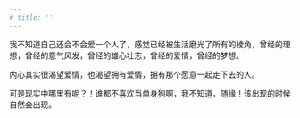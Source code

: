 ```yaml
---
# title: ''
---
```

我不知道自己还会不会爱一个人了，感觉已经被生活磨光了所有的棱角，曾经的理想，曾经的意气风发，曾经的雄心壮志，曾经的爱情，曾经的梦想。

内心其实很渴望爱情，也渴望拥有爱情，拥有那个愿意一起走下去的人。

可是现实中哪里有呢？！谁都不喜欢当单身狗啊，我不知道，随缘！该出现的时候自然会出现。
